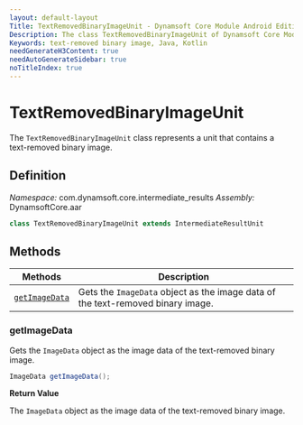 ```yaml
---
layout: default-layout
Title: TextRemovedBinaryImageUnit - Dynamsoft Core Module Android Edition API Reference
Description: The class TextRemovedBinaryImageUnit of Dynamsoft Core Module represents a unit that contains a text-removed binary image.
Keywords: text-removed binary image, Java, Kotlin
needGenerateH3Content: true
needAutoGenerateSidebar: true
noTitleIndex: true
---
```


# TextRemovedBinaryImageUnit

The `TextRemovedBinaryImageUnit` class represents a unit that contains a text-removed binary image.

## Definition

*Namespace:* com.dynamsoft.core.intermediate_results
*Assembly:* DynamsoftCore.aar

```java
class TextRemovedBinaryImageUnit extends IntermediateResultUnit
```

## Methods

| Methods | Description |
| ------- | ----------- |
| [`getImageData`](#getimagedata) | Gets the `ImageData` object as the image data of the text-removed binary image. |

### getImageData

Gets the `ImageData` object as the image data of the text-removed binary image.

```java
ImageData getImageData();
```

**Return Value**

The `ImageData` object as the image data of the text-removed binary  image.
